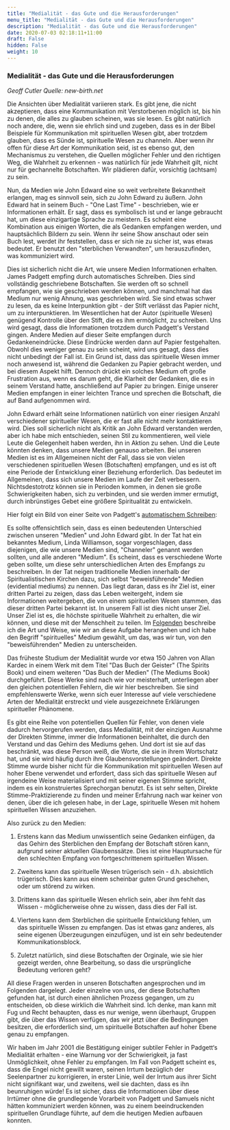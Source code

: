 ```yaml
---
title: "Medialität - das Gute und die Herausforderungen"
menu_title: "Medialität - das Gute und die Herausforderungen"
description: "Medialität - das Gute und die Herausforderungen"
date: 2020-07-03 02:18:11+11:00
draft: False
hidden: False
weight: 10
---
```

### Medialität - das Gute und die Herausforderungen

*Geoff Cutler Quelle: new-birth.net*

Die Ansichten über Medialität variieren stark. Es gibt jene, die nicht akzeptieren, dass eine Kommunikation mit Verstorbenen möglich ist, bis hin zu denen, die alles zu glauben scheinen, was sie lesen. Es gibt natürlich noch andere, die, wenn sie ehrlich sind und zugeben, dass es in der Bibel Beispiele für Kommunikation mit spirituellen Wesen gibt, aber trotzdem glauben, dass es Sünde ist, spirituelle Wesen zu channeln. Aber wenn ihr offen für diese Art der Kommunikation seid, ist es ebenso gut, den Mechanismus zu verstehen, die Quellen möglicher Fehler und den richtigen Weg, die Wahrheit zu erkennen - was natürlich für jede Wahrheit gilt, nicht nur für gechannelte Botschaften. Wir plädieren dafür, vorsichtig (achtsam) zu sein.

Nun, da Medien wie John Edward eine so weit verbreitete Bekanntheit erlangen, mag es sinnvoll sein, sich zu John Edward zu äußern. John Edward hat in seinem Buch - "One Last Time" - beschrieben, wie er Informationen erhält. Er sagt, dass es symbolisch ist und er lange gebraucht hat, um diese einzigartige Sprache zu meistern. Es scheint eine Kombination aus einigen Worten, die als Gedanken empfangen werden, und hauptsächlich Bildern zu sein. Wenn ihr seine Show anschaut oder sein Buch lest, werdet ihr feststellen, dass er sich nie zu sicher ist, was etwas bedeutet. Er benutzt den "sterblichen Verwandten", um herauszufinden, was kommuniziert wird.

Dies ist sicherlich nicht die Art, wie unsere Medien Informationen erhalten. James Padgett empfing durch automatisches Schreiben. Dies sind vollständig geschriebene Botschaften. Sie werden oft so schnell empfangen, wie sie geschrieben werden können, und manchmal hat das Medium nur wenig Ahnung, was geschrieben wird. Sie sind etwas schwer zu lesen, da es keine Interpunktion gibt - der Stift verlässt das Papier nicht, um zu interpunktieren. Im Wesentlichen hat der Autor (spirituelle Wesen) genügend Kontrolle über den Stift, die es ihm ermöglicht, zu schreiben. Uns wird gesagt, dass die Informationen trotzdem durch Padgett's Verstand gingen. Andere Medien auf dieser Seite empfangen durch Gedankeneindrücke. Diese Eindrücke werden dann auf Papier festgehalten. Obwohl dies weniger genau zu sein scheint, wird uns gesagt, dass dies nicht unbedingt der Fall ist. Ein Grund ist, dass das spirituelle Wesen immer noch anwesend ist, während die Gedanken zu Papier gebracht werden, und bei diesem Aspekt hilft. Dennoch drückt ein solches Medium oft große Frustration aus, wenn es darum geht, die Klarheit der Gedanken, die es in seinem Verstand hatte, anschließend auf Papier zu bringen. Einige unserer Medien empfangen in einer leichten Trance und sprechen die Botschaft, die auf Band aufgenommen wird.

John Edward erhält seine Informationen natürlich von einer riesigen Anzahl verschiedener spiritueller Wesen, die er fast alle nicht mehr kontaktieren wird. Dies soll sicherlich nicht als Kritik an John Edward verstanden werden, aber ich habe mich entschieden, seinen Stil zu kommentieren, weil viele Leute die Gelegenheit haben werden, ihn in Aktion zu sehen. Und die Leute könnten denken, dass unsere Medien genauso arbeiten. Bei unseren Medien ist es im Allgemeinen nicht der Fall, dass sie von vielen verschiedenen spirituellen Wesen (Botschaften) empfangen, und es ist oft eine Periode der Entwicklung einer Beziehung erforderlich. Das bedeutet im Allgemeinen, dass sich unsere Medien im Laufe der Zeit verbessern. Nichtsdestotrotz können sie in Perioden kommen, in denen sie große Schwierigkeiten haben, sich zu verbinden, und sie werden immer ermutigt, durch inbrünstiges Gebet eine größere Spiritualität zu entwickeln.

Hier folgt ein Bild von einer Seite von Padgett's [automatischem Schreiben](/medialitaet/originale-der-padgett-botschaften/):

Es sollte offensichtlich sein, dass es einen bedeutenden Unterschied zwischen unseren "Medien" und John Edward gibt. In der Tat hat ein bekanntes Medium, Linda Williamson, sogar vorgeschlagen, dass diejenigen, die wie unsere Medien sind, "Channeler" genannt werden sollten, und alle anderen "Medium". Es scheint, dass es verschiedene Worte geben sollte, um diese sehr unterschiedlichen Arten des Empfangs zu beschreiben. In der Tat neigen traditionelle Medien innerhalb der Spiritualistischen Kirchen dazu, sich selbst "beweisführende" Medien (evidential mediums) zu nennen. Das liegt daran, dass es ihr Ziel ist, einer dritten Partei zu zeigen, dass das Leben weitergeht, indem sie Informationen weitergeben, die von einem spirituellen Wesen stammen, das dieser dritten Partei bekannt ist. In unserem Fall ist dies nicht unser Ziel. Unser Ziel ist es, die höchste spirituelle Wahrheit zu erhalten, die wir können, und diese mit der Menschheit zu teilen. Im [Folgenden](/medialitaet/die-medien-in-der-gemeinschaft-der-goettlichen-liebe/) beschreibe ich die Art und Weise, wie wir an diese Aufgabe herangehen und ich habe den Begriff "spirituelles" Medium gewählt, um das, was wir tun, von den "beweisführenden" Medien zu unterscheiden.

Das früheste Studium der Medialität wurde vor etwa 150 Jahren von Allan Kardec in einem Werk mit dem Titel "Das Buch der Geister" (The Spirits Book) und einem weiteren "Das Buch der Medien" (The Mediums Book) durchgeführt. Diese Werke sind nach wie vor meisterhaft, unterliegen aber den gleichen potentiellen Fehlern, die wir hier beschreiben. Sie sind empfehlenswerte Werke, wenn sich euer Interesse auf viele verschiedene Arten der Medialität erstreckt und viele ausgezeichnete Erklärungen spiritueller Phänomene.

Es gibt eine Reihe von potentiellen Quellen für Fehler, von denen viele dadurch hervorgerufen werden, dass Medialität, mit der einzigen Ausnahme der Direkten Stimme, immer die Informationen beinhaltet, die durch den Verstand und das Gehirn des Mediums gehen. Und dort ist sie auf das beschränkt, was diese Person weiß, die Worte, die sie in ihrem Wortschatz hat, und sie wird häufig durch ihre Glaubensvorstellungen geändert. Direkte Stimme wurde bisher nicht für die Kommunikation mit spirituellen Wesen auf hoher Ebene verwendet und erfordert, dass sich das spirituelle Wesen auf irgendeine Weise materialisiert und mit seiner eigenen Stimme spricht, indem es ein konstruiertes Sprechorgan benutzt. Es ist sehr selten, Direkte Stimme-Praktizierende zu finden und meiner Erfahrung nach war keiner von denen, über die ich gelesen habe, in der Lage, spirituelle Wesen mit hohem spirituellen Wissen anzuziehen.

Also zurück zu den Medien:

1. Erstens kann das Medium unwissentlich seine Gedanken einfügen, da das Gehirn des Sterblichen den Empfang der Botschaft stören kann, aufgrund seiner aktuellen Glaubenssätze. Dies ist eine Hauptursache für den schlechten Empfang von fortgeschrittenem spirituellen Wissen.

2. Zweitens kann das spirituelle Wesen trügerisch sein - d.h. absichtlich trügerisch. Dies kann aus einem scheinbar guten Grund geschehen, oder um störend zu wirken.

3. Drittens kann das spirituelle Wesen ehrlich sein, aber ihm fehlt das Wissen - möglicherweise ohne zu wissen, dass dies der Fall ist.

4. Viertens kann dem Sterblichen die spirituelle Entwicklung fehlen, um das spirituelle Wissen zu empfangen. Das ist etwas ganz anderes, als seine eigenen Überzeugungen einzufügen, und ist ein sehr bedeutender Kommunikationsblock.

5. Zuletzt natürlich, sind diese Botschaften der Orginale, wie sie hier gezeigt werden, ohne Bearbeitung, so dass die ursprüngliche Bedeutung verloren geht?

All diese Fragen werden in unseren Botschaften angesprochen und im Folgenden dargelegt. Jeder einzelne von uns, der diese Botschaften gefunden hat, ist durch einen ähnlichen Prozess gegangen, um zu entscheiden, ob diese wirklich die Wahrheit sind. Ich denke, man kann mit Fug und Recht behaupten, dass es nur wenige, wenn überhaupt, Gruppen gibt, die über das Wissen verfügen, das wir jetzt über die Bedingungen besitzen, die erforderlich sind, um spirituelle Botschaften auf hoher Ebene genau zu empfangen.

Wir haben im Jahr 2001 die Bestätigung einiger subtiler Fehler in Padgett‘s Medialität erhalten - eine Warnung vor der Schwierigkeit, ja fast Unmöglichkeit, ohne Fehler zu empfangen. Im Fall von Padgett scheint es, dass die Engel nicht gewillt waren, seinen Irrtum bezüglich der Seelenpartner zu korrigieren, in erster Linie, weil der Irrtum aus ihrer Sicht nicht signifikant war, und zweitens, weil sie dachten, dass es ihn beunruhigen würde! Es ist sicher, dass die Informationen über diese Irrtümer ohne die grundlegende Vorarbeit von Padgett und Samuels nicht hätten kommuniziert werden können, was zu einem beeindruckenden spirituellen Grundlage führte, auf dem die heutigen Medien aufbauen konnten.
